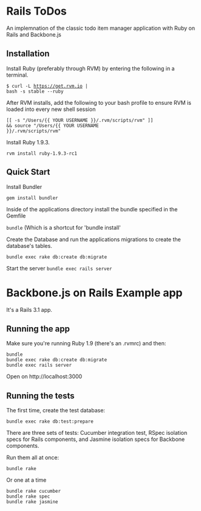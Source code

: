 # Rails ToDos

An implemnation of the classic todo item manager application with Ruby on Rails and Backbone.js

## Installation

Install Ruby (preferably through RVM) by entering the following in a terminal.

<code>$ curl -L https://get.rvm.io | bash -s stable --ruby</code>

After RVM installs, add the following to your bash profile to ensure RVM is loaded into every new shell session

<code>[[ -s "/Users/{{ YOUR USERNAME }}/.rvm/scripts/rvm" ]] && source "/Users/{{ YOUR USERNAME }}/.rvm/scripts/rvm"</code>

Install Ruby 1.9.3.

<code>rvm install ruby-1.9.3-rc1</code>

## Quick Start

Install Bundler

<code>gem install bundler</code>

Inside of the applications directory install the bundle specified in the Gemfile

<code>bundle</code> (Which is a shortcut for 'bundle install'

Create the Database and run the applications migrations to create the database's tables.

<code>bundle exec rake db:create db:migrate</code>

Start the server
<code>bundle exec rails server</code>


Backbone.js on Rails Example app
================================

It's a Rails 3.1 app.

Running the app
---------------

Make sure you're running Ruby 1.9 (there's an .rvmrc) and then:

    bundle
    bundle exec rake db:create db:migrate
    bundle exec rails server

Open on http://localhost:3000

Running the tests
-----------------

The first time, create the test database:

    bundle exec rake db:test:prepare

There are three sets of tests: Cucumber integration test, RSpec isolation specs
for Rails components, and Jasmine isolation specs for Backbone components.

Run them all at once:

    bundle rake

Or one at a time

    bundle rake cucumber
    bundle rake spec
    bundle rake jasmine
